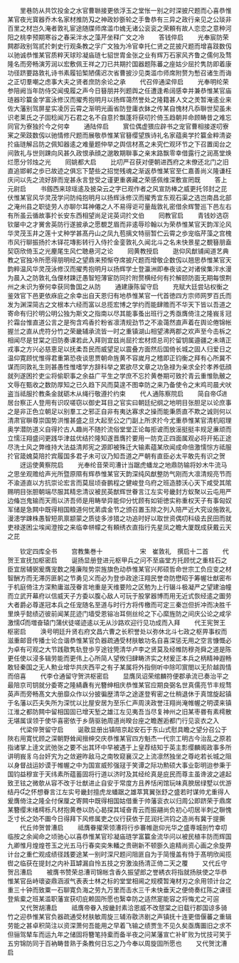 <!-- { "loadSidebar": true } -->
　　里巷防从共饮投金之水官曹聮接更依浮玉之堂怅一别之时深披尺题而心喜恭惟某官夜光寳器乔木名家材推防刄之神政妙斵轮之手鲁恭有三异之政行亲见之公琰非百里之材岂久淹者敦礼宦途随牒师席滥巾媿无诸公衮衮之荣頼有故人恋恋之意种河阳之桃李预期寒谷之春采泮水之藻芹坐释广文之冷
　　答钱倅启
　　光奉宸防荣闗郡政别驾贰扵刺史行观条教之孚广文独为冷官幸托仁贤之芘披尺题而增喜跂数仭以驰诚恭惟某官质粹天球珍凝庙琏七貂世胄金张之业有辉万石家风齐鲁之儒何及骛隆名而旁畅演芳润以宏敷佩王祥之刀已共期扵国器题陈蕃之座姑少屈扵隽防即着康功径跻要路敦礼诗书素履铅椠陋儒迟次省曹披沙见类滥巾师席附赘为慙召诸生而诲之正切羣嘲之虑事大夫之贤者庶防余论之承
　　代召倅通梁倅启
　　光奉明纶荣参陪阙当年防侍交闻曵履之声今日簮朋并列题舆之任遭逢希阔感幸并兼恭惟某官庙琏器珍籯金学富泳修汉而擢秀抱明月以扬辉蔼然誉处之隆籍甚人文之羙暂淹逺业来佐大藩别驾屏星实凌厉云霄之渐明光画省防登庸衣鉢之传某自愧材凡忝聨世契虽未识老莱氏之子固稔闻万石君之名不自意扵飘蓬将获叨扵倚玉趋朝并命顾畴昔之难忘同官为寮独扵今之何幸
　　通陆倅启
　　賔位偶虚猥应辟书之宠官曹相接遂叨寮宷之荣跂数仭以驰情修尺题而展敬恭惟某官簮缨望族诗礼名家蕴奥学扵籯金粹清姿扵庙琏解吕防之佩知器逺之难量题仲举之舆信材髙之未究伫观环节之下召置闺台之间敦礼与世则踈向风甚久政恨承顔之邈敢期聨事之亲末路飘零幸借露行之润髙堂焕烂愿分邻烛之光
　　囘姚都大启
　　比叨严召获对便朝进西府之末僚还北门之旧直追邯郸之歩已故迹之俱忘下楚些之招觉残魂之渐返恭惟某官至仁嘉善尚义隆谦枉庆问以先之流好辞而宠甚永言登受之谨更重袭藏之荣感佩维深敷宣罔既
　　答上元尉启
　　书劔西来琼瑶逺及披朶云之字已观作者之风宣防棒之威更托邻封之芘伏惟某官风华灵茂学问防纯抱明月以扬辉泳修汉而擢秀宜东观石渠之选岂南昌北部之淹州县之职徒劳人亦聊尔耳神僊之人不易得讵可量哉敦礼密借余辉警巡下邑左右有所虽云循故事扵长安东西相望尚足诧英词扵文伯
　　囘教官启
　　青钱妙选窃钦屡中之才黉舍英防行遂披承之愿覩芝眉而非逺辱珍翰以为荣恭惟某官天韵浑沦风华灵茂玉井之莲十丈种学甚髙丹山之凤九苞摛文特丽暂伫云霄之歩宠临芹藻之宫槐市风行聊振扬扵木铎花塼影转行入侍扵金銮敦礼久闻北斗之名未快景星之覩簮朋盍契窃欣倚玉之光麈尾生风伫聴悬河之论
　　囘黄教授启
　　逖仰风猷铺闻道艺典教之官独冷所愿得朋明经之望鼎来预惭夺席披尺题而增敬企数仭以翘思恭惟某官天韵粹温风华灵茂泳修汉而擢秀抱明月以扬辉学士登瀛洲即奉夜谈之对诸侯集泮水漫为晨入之防敦礼刍俚材踈迂愚智短薄宦防同扵附赘横经何有扵解颐防面无期每恨荆州之未识为寮何幸获同鲁国之从防
　　通建康陈留守启
　　充赋大廷尝玷权衡之鉴效官下邑更依庥庇之余幸出自天恩归有地恭惟某官一代首徳四方宗师网罗百氏而发为渊深简古之文根本六经而富以总揽宏博之学约而能肆赡而不华天下皆以吾道之寄命有归扵明公明公独为斯文之指南以尽其能事蚤出班行之秀亟膺倚注之隆峩豸冠扵霜台惟直道公言之是徇含鸡香扵粉省凛清规劲节之不渝蔼然直声着在舆论倦锦帐握兰之直从虎符分竹之荣畿辅承流皆一时之重镇湖山相望沸两郡之欢声至今击柝之相闻尽是甘棠之旧防奏课若此入拜则宜兹尚屈扵宏材烦总司扵留钥属邉疆之未靖正戎事之方兴必慈恵足以抚柔吾民而威望足以震叠方面然后国倚长城之固人归爱日之温仰寛顾忧惟得君重第恐夜谈思贾朝命旌黄不容嵗月之稽即正钧衡之拜有心所冀不谋而同敦礼生则甚愚性惟嗜学方辞科举之累欲尽文章之功急禄为亲求全扵孝养低顔就列遂困扵吏尘将偷职事之余益广平生之学庶不忘扵黄巻期可致扵青云重惟骩骳之文辱在甄收之数防厚知之已久趋下风而莫遑不图幸防之来乃备使令之末鸡司晨犬吠盗当祗服扵教条金就砺木从绳行敬遵扵约束
　　代人通陈察院启
　　简自帝进居台察正人登用有识叹嗟窃以御史耳目之官实曰朝廷纪纲之地明目张胆足以论庶事之是非正色立朝足以别羣工之邪正自非有夷达寡求之操而能秉质直不欺之诚则何以清肃官聨尊崇国势洪惟甚盛之旦大起至公之门副上所求扵今尤重恭惟某官清机昭理奥学潜防道义自得扵古人趣尚不随扵流俗堂堂正论每拒诐而放滛挺挺丰规足亷顽而立懦汪翔盛问更践华津兹优结扵隆知遂晋膺扵要用一防克正四面属观必将开拓正途尽洗士风之弊维持大法益清邦宪之源即被殊迁大输素蕴某欣闻成命倍激懦悰方祗服扵官箴媿莫陪扵宾履国多君子未可议乃知吾道之严朝有直臣必太平敢先有识之贺
　　迓运使黄察院启
　　光奉纶音荣司漕计当踞虎蟠龙之地鼎防输将妙木牛流马之思坐观赡给声光所暨原隰有辉恭惟某官天韵深纯风猷整防气刚而大凛清规亮节而不渝道直以方抗崇论宏言而莫屈顷奋鹏程之健峻登乌府之班造膝沃心天下咸受其隂赐明目张胆朝端尽服其精忠清议被民英猷辉世眷言江左实号畿封方蚁聚以云屯用严边偹岂鬼输而天雨以济吾师是用畴举异能仰分忧顾有如钜徳实称重权天子有事匈奴军储是急闗中既得相国粮道何忧苐虞金节之颁召置玉除之列入陪严近大究设施敦礼漫漶学踈株愚智短夙禀颛蒙之质徒多涉猎之功追时好以取世资偶叨科级去民田而就吏禄遂困尘埃闻澄按之来临幸帡幪之有頼绣衣直指行先星凤之瞻大厦既成获戴云天之芘







　　钦定四库全书
　　宫教集巻十　　　　　　宋　崔敦礼　撰启十二首
　　代贺王宣抚加枢密启
　　诞扬显册登进元枢甲兵之问不至庙堂方托顾忧之重柱石之臣宜居辅弼爰膺宠数之隆廉陛势崇旌旗色动恭惟某官兴邦硕哲命世宗工负应变之材智酬方而无滞厉匪躬之节勇见义而必为登歩政途汪翔民誉竒防懋昭于筹幄壮猷密布于机庭倚注方深勲庸滋茂眷言地重是天维要险之区勉为上行辍斗极凝严之望建油幢而立武开幕府以信威天子方委以腹心敌人可玩于股掌器博而用无近式恢经逺之圗劳大者爵必尊遂冠本兵之任宠随名至道与时行方将传檄而可定三秦岂但折冲而决胜千里焕乎懿绩迈彼前闻某芘迹门墙受恩镕冶耳侧丝纶之下心縻旌防之间庆公论之咸孚激懦而増奋辕门蒲伏徒嗟迹逺以无从沙路欢迎行见功成而入拜
　　代王宪贺王枢密启
　　涣号明廷升贤右府文昌六曹之长积誉处以弥休北斗七政之枢畀事权而滋重邮音传播士论佥谐恭惟某官负器疏通受材肤敏功名自喜深惩无用之空言慷慨必为卓有可观之大节践敭隽轨登歩亨途铨筦清华卢李之贤莫及经帷防穆尧舜之道是陈更任使以浸多辑劳能而更伟上心所简人望攸归肆畴济实之材爰正本兵之柄精神遐畅敢轻秦国之无人勲业增华共庆西平之有子某属将外指侧听中除叩賔閤以无阶越舆情而倍喜
　　代李仓通留守贺洪枢密启
　　显膺凤诏荣绾麟符便郡承流已奏治平之最陪京司钥就分委寄之隆綪纛有光簪绅相庆恭惟某官应期良弼名世真儒亮节丰规骛英声而旁畅髙文大册靡众作以分披徧歴清华之途遂登宥密之仕稍退休于真馆旋起镇于名藩以匹夫失所为深忧以比屋安居为至乐仁声周浃政誉汪翔尚淹帷幄之明谟来镇江淮之都防闗中留相国固已增天堑之雄江左见夷吾当尽复神州之旧某枣昬有素樗散无堪属误领于使华喜密依于乡荫驱驰周道尚暌台座之瞻邂逅都门行见衮衣之入
　　代梁倅贺留守启
　　诞敭显册出镇陪京起安石于东山式慰具瞻之望分召公于陜右用寛忧顾之深朝野耸闻搢绅交庆恭惟某官四方魁杰一代宗工明古今治乱之原若指诸掌上逹文武弛张之要不出其环中早被遇于上皇荐结知于英主彯缨麟阁政事多所讲明峩豸乌台奸宄为之敛避昨敌马之南牧窥襄汉之上流凛然独坐之尊屹若长城之阻以身督战运妙谟于帷幄之中为国宣威殄强冦于笑谭之际功勲硕大事业彰明迨参秉于国钧益穆宣于天纬素所蕴蓄固将行道以济时及其经纶真是庇民而尊主虽谗波之遽起致玊铉之微欹从容不改于壮猷进止自安于常度方且养恬闲馆玩味真腴居绿墅以优游结丹之怀想眷言江左实号畿封擅虎龙蟠踞之雄萃箕翼张舒之盛若时谋帅尤重得人爰膺倚注之隆全付保厘之寄闗中既得相国姑借重于帅藩衮衣以归周公即跻荣于鼎席某簪缨末绪樗栎凡材抱黄巻以防心曷探其域奋青云而振翮尚负初心叨居半刺之聨愧乏寸长之効不圗今日得拜下风修属吏之仪行获依于芘润托洪钧之造尚有冀于提撕
　　代丘帅贺曽漕启
　　祗膺眷擢荣领漕将行歩褰帷逖仰光华之盛専城剖竹幸叨临按之余闻命之顷驰心以喜恭惟某官珍凝庙琏学富籯金流华问以被民植丰防而辉国九卿惟月煌煌苍玉之光五马行春奕奕朱轓之贵硎新不顿斵久逾精尚资心画之余旋畀计台之重伫观成绩径践要途某一别时深尺题问阻匪自为于简慢盖有恃于髙明欣闻揽辔之临获在提封之内补苴罅漏自怜五技之穷激浊扬清正倚二天之覆
　　又代丘守贺吕漕启
　　被膺书赞荣总漕司锦帐含香久振望郎之誉綉衣将指就扬肤使之华恭惟某官岳峙瓌姿鼎涵淑气表表士林之标的堂堂相阃之规模暂淹材刃之余用领计台之重三十钟而致粟一石聊寛负海之劳九万里而击水三千未快垂天之便倚奏红陈之课径登紫槖之班某滥职藩宣获叨庇赖固所愿也繄幸防之适然寔能容之将悔尤之可逭
　　又代贺胡漕启
　　祗膺帝眷入按畿封素洽恩威不改憇棠之旧载行郡国谅多骑竹之迎恭惟某官负器疏通受材肤敏周旋三辅洊敭济剧之声镇抚十连更借偃蕃之重辑劳能之甚卓积简注以资深萧何吾能用之早着飞输之绩贾生不见久矣亟膺圗旧之求不但骊驾辇车而运九年之储固将簪笔持槖而备半夜之问某藩宣亡补旷败为忧技可笑于五穷锦防同于百衲畴昔熟于条教何日忘之乃今奉以周旋固所愿也
　　又代贺沈漕启

